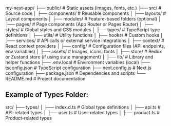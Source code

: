 my-next-app/
├── public/               # Static assets (images, fonts, etc.)
├── src/                  # Source code
│   ├── components/       # Reusable components
│   ├── layouts/          # Layout components
│   ├── modules/          # Feature-based folders (optional)
│   ├── pages/            # Page components (App Router or Pages Router)
│   ├── styles/           # Global styles and CSS modules
│   ├── types/            # TypeScript type definitions
│   ├── utils/            # Utility functions
│   ├── hooks/            # Custom hooks
│   ├── services/         # API calls or external service integrations
│   ├── context/          # React context providers
│   ├── config/           # Configuration files (API endpoints, env variables)
│   ├── assets/           # Images, icons, fonts
│   ├── store/            # Redux or Zustand store (if using state management)
│   ├── lib/              # Library and helper functions
├── .env.local            # Environment variables (local)
├── tsconfig.json         # TypeScript configuration
├── next.config.js        # Next.js configuration
├── package.json          # Dependencies and scripts
└── README.md             # Project documentation

## Example of Types Folder:

src/
├── types/
│   ├── index.d.ts        # Global type definitions
│   ├── api.ts            # API-related types
│   ├── user.ts           # User-related types
│   ├── product.ts        # Product-related types

